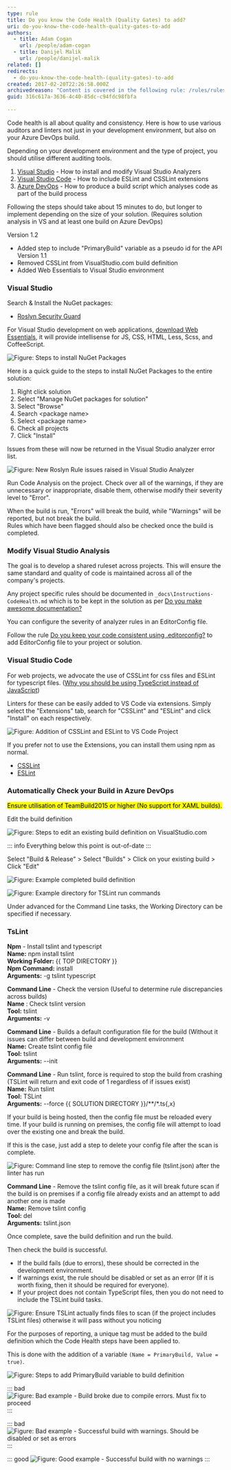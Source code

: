 ```yaml
---
type: rule
title: Do you know the Code Health (Quality Gates) to add?
uri: do-you-know-the-code-health-quality-gates-to-add
authors:
  - title: Adam Cogan
    url: /people/adam-cogan
  - title: Danijel Malik
    url: /people/danijel-malik
related: []
redirects:
  - do-you-know-the-code-health-(quality-gates)-to-add
created: 2017-02-20T22:26:58.000Z
archivedreason: "Content is covered in the following rule: /rules/rules-to-better-code-quality"
guid: 316c617a-3636-4c40-85dc-c94fdc98fbfa
  
---
```


Code health is all about quality and consistency. Here is how to use various auditors and linters not just in your development environment, but also on your Azure DevOps build.

<!--endintro-->

Depending on your development environment and the type of project, you should utilise different auditing tools.

1. [Visual Studio](https://visualstudio.microsoft.com/) - How to install and modify Visual Studio Analyzers
2. [Visual Studio Code](https://code.visualstudio.com/) - How to include ESLint and CSSLint extensions
3. [Azure DevOps](https://dev.azure.com/) - How to produce a build script which analyses code as part of the build process

Following the steps should take about 15 minutes to do, but longer to implement depending on the size of your solution. (Requires solution analysis in VS and at least one build on Azure DevOps)

Version 1.2

* Added step to include "PrimaryBuild" variable as a pseudo id for the API
  Version 1.1
* Removed CSSLint from VisualStudio.com build definition
* Added Web Essentials to Visual Studio environment

### Visual Studio

Search & Install the NuGet packages:

* [Roslyn Security Guard](https://www.nuget.org/packages/RoslynSecurityGuard/)

For Visual Studio development on web applications, [download Web Essentials](https://marketplace.visualstudio.com/items?itemName=MadsKristensen.WebEssentials20153), it will provide intellisense for JS, CSS, HTML, Less, Scss, and CoffeeScript. 

![Figure: Steps to install NuGet Packages](VS-InstallNuGetPackages.png)

Here is a quick guide to the steps to install NuGet Packages to the entire solution:

1. Right click solution
2. Select "Manage NuGet packages for solution"
3. Select "Browse"
4. Search &lt;package name&gt;
5. Select &lt;package name&gt;
6. Check all projects
7. Click "Install"

Issues from these will now be returned in the Visual Studio analyzer error list.

![Figure: New Roslyn Rule issues raised in Visual Studio Analyzer](VS-RoslynRules.png)

Run Code Analysis on the project. Check over all of the warnings, if they are unnecessary or inappropriate, disable them, otherwise modify their severity level to "Error". 

When the build is run, "Errors" will break the build, while "Warnings" will be reported, but not break the build.\
Rules which have been flagged should also be checked once the build is completed.

### Modify Visual Studio Analysis

The goal is to develop a shared ruleset across projects. This will ensure the same standard and quality of code is maintained across all of the company's projects.

Any project specific rules should be documented in `_docs\Instructions-CodeHealth.md` which is to be kept in the solution as per [Do you make awesome documentation?](/awesome-documentation)

You can configure the severity of analyzer rules in an EditorConfig file.

Follow the rule [Do you keep your code consistent using .editorconfig?](/consistent-code-style) to add EditorConfig file to your project or solution.

### Visual Studio Code

For web projects, we advocate the use of CSSLint for css files and ESLint for typescript files. ([Why you should be using TypeScript instead of JavaScript](/do-you-know-when-to-use-typescript-vs-javascript-and-coffeescript))

Linters for these can be easily added to VS Code via extensions.
Simply select the "Extensions" tab, search for "CSSLint" and "ESLint" and click "Install" on each respectively.

![Figure: Addition of CSSLint and ESLint to VS Code Project](vs-code-extensions.png)

If you prefer not to use the Extensions, you can install them using npm as normal.

* [CSSLint](https://www.npmjs.com/package/csslint)
* [ESLint](https://www.npmjs.com/package/eslint)

### Automatically Check your Build in Azure DevOps

<mark>Ensure utilisation of TeamBuild2015 or higher (No support for XAML builds).</mark>

Edit the build definition

![Figure: Steps to edit an existing build definition on VisualStudio.com](VSO-EditBuild.png)

::: info
Everything below this point is out-of-date
:::

Select "Build & Release" &gt; Select "Builds" &gt; Click on your existing build &gt; Click "Edit"

![Figure: Example completed build definition](VSO-BuildDefinition-V3.png)

![Figure: Example directory for TSLint run commands](VSO-DirectoryExampleV2.png)

Under advanced for the Command Line tasks, the Working Directory can be specified if necessary.

### TsLint

**Npm** - Install tslint and typescript  
**Name:** npm install tslint  
**Working Folder:** {{ TOP DIRECTORY }}  
**Npm Command:** install  
**Arguments:** -g tslint typescript  

**Command Line** - Check the version (Useful to determine rule discrepancies across builds)  
**Name** : Check tslint version  
**Tool:** tslint  
**Arguments:** -v

**Command Line** - Builds a default configuration file for the build (Without it issues can differ between build and development environment  
**Name:** Create tslint config file  
**Tool:** tslint  
**Arguments:** --init

**Command Line** - Run tslint, force is required to stop the build from crashing (TSLint will return and exit code of 1 regardless of if issues exist)  
**Name:** Run tslint  
**Tool:** TSLint  
**Arguments:** --force {{ SOLUTION DIRECTORY }}/\*\*/*.ts{,x}


If your build is being hosted, then the config file must be reloaded every time. If your build is running on premises, the config file will attempt to load over the existing one and break the build.

If this is the case, just add a step to delete your config file after the scan is complete.

![Figure: Command line step to remove the config file (tslint.json) after the linter has run](VSO-RemoveConfig.png)

**Command Line** - Remove the tslint config file, as it will break future scan if the build is on premises if a config file already exists and an attempt to add another one is made  
**Name:** Remove tslint config  
**Tool:** del  
**Arguments:** tslint.json

Once complete, save the build definition and run the build.

Then check the build is successful.

- If the build fails (due to errors), these should be corrected in the development environment. 
- If warnings exist, the rule should be disabled or set as an error (If it is worth fixing, then it should be required for everyone).
- If your project does not contain TypeScript files, then you do not need to include the TSLint build tasks.

![Figure: Ensure TSLint actually finds files to scan (if the project includes TSLint files) otherwise it will pass without you noticing](VSO-EnsureTSLintRuns.png)

For the purposes of reporting, a unique tag must be added to the build definition which the Code Health steps have been applied to. 

This is done with the addition of a variable `(Name = PrimaryBuild, Value = true)`.

![Figure: Steps to add PrimaryBuild variable to build definition](VSO-AddVariableTag.png)

::: bad
![Figure: Bad example - Build broke due to compile errors. Must fix to proceed](VSO-BuildResult-BadV3.png)
:::

::: bad
![Figure: Bad example - Successful build with warnings. Should be disabled or set as errors](VSO-BuildResultV3.png)
:::

::: good
![Figure: Good example - Successful build with no warnings](VSO-BuildResult-GoodV3.png)
:::
